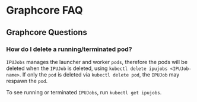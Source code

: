 # Graphcore FAQ

## Graphcore Questions

### How do I delete a running/terminated pod?

`IPUJobs` manages the launcher and worker `pods`, therefore the pods will be deleted when the `IPUJob` is deleted, using `kubectl delete ipujobs <IPUJob-name>`. If only the `pod` is deleted via `kubectl delete pod`, the `IPUJob` may respawn the `pod`.

To see running or terminated `IPUJobs`, run `kubectl get ipujobs`.
